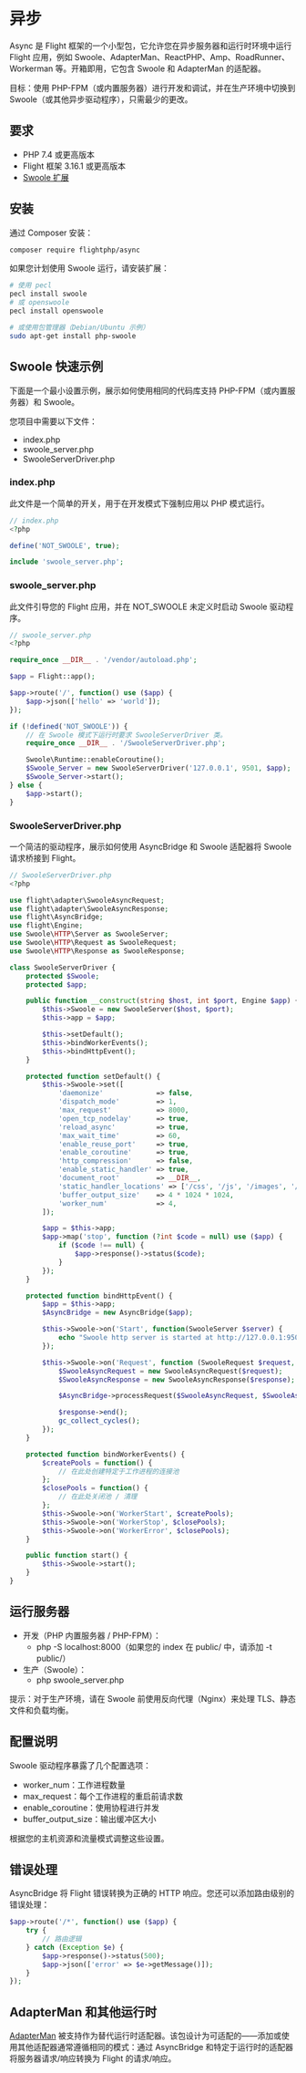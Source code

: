 # 异步

Async 是 Flight 框架的一个小型包，它允许您在异步服务器和运行时环境中运行 Flight 应用，例如 Swoole、AdapterMan、ReactPHP、Amp、RoadRunner、Workerman 等。开箱即用，它包含 Swoole 和 AdapterMan 的适配器。

目标：使用 PHP-FPM（或内置服务器）进行开发和调试，并在生产环境中切换到 Swoole（或其他异步驱动程序），只需最少的更改。

## 要求

- PHP 7.4 或更高版本  
- Flight 框架 3.16.1 或更高版本  
- [Swoole 扩展](https://www.openswoole.com)

## 安装

通过 Composer 安装：

```bash
composer require flightphp/async
```

如果您计划使用 Swoole 运行，请安装扩展：

```bash
# 使用 pecl
pecl install swoole
# 或 openswoole
pecl install openswoole

# 或使用包管理器（Debian/Ubuntu 示例）
sudo apt-get install php-swoole
```

## Swoole 快速示例

下面是一个最小设置示例，展示如何使用相同的代码库支持 PHP-FPM（或内置服务器）和 Swoole。

您项目中需要以下文件：

- index.php
- swoole_server.php
- SwooleServerDriver.php

### index.php

此文件是一个简单的开关，用于在开发模式下强制应用以 PHP 模式运行。

```php
// index.php
<?php

define('NOT_SWOOLE', true);

include 'swoole_server.php';
```

### swoole_server.php

此文件引导您的 Flight 应用，并在 NOT_SWOOLE 未定义时启动 Swoole 驱动程序。

```php
// swoole_server.php
<?php

require_once __DIR__ . '/vendor/autoload.php';

$app = Flight::app();

$app->route('/', function() use ($app) {
	$app->json(['hello' => 'world']);
});

if (!defined('NOT_SWOOLE')) {
	// 在 Swoole 模式下运行时要求 SwooleServerDriver 类。
	require_once __DIR__ . '/SwooleServerDriver.php';

	Swoole\Runtime::enableCoroutine();
	$Swoole_Server = new SwooleServerDriver('127.0.0.1', 9501, $app);
	$Swoole_Server->start();
} else {
	$app->start();
}
```

### SwooleServerDriver.php

一个简洁的驱动程序，展示如何使用 AsyncBridge 和 Swoole 适配器将 Swoole 请求桥接到 Flight。

```php
// SwooleServerDriver.php
<?php

use flight\adapter\SwooleAsyncRequest;
use flight\adapter\SwooleAsyncResponse;
use flight\AsyncBridge;
use flight\Engine;
use Swoole\HTTP\Server as SwooleServer;
use Swoole\HTTP\Request as SwooleRequest;
use Swoole\HTTP\Response as SwooleResponse;

class SwooleServerDriver {
	protected $Swoole;
	protected $app;

	public function __construct(string $host, int $port, Engine $app) {
		$this->Swoole = new SwooleServer($host, $port);
		$this->app = $app;

		$this->setDefault();
		$this->bindWorkerEvents();
		$this->bindHttpEvent();
	}

	protected function setDefault() {
		$this->Swoole->set([
			'daemonize'             => false,
			'dispatch_mode'         => 1,
			'max_request'           => 8000,
			'open_tcp_nodelay'      => true,
			'reload_async'          => true,
			'max_wait_time'         => 60,
			'enable_reuse_port'     => true,
			'enable_coroutine'      => true,
			'http_compression'      => false,
			'enable_static_handler' => true,
			'document_root'         => __DIR__,
			'static_handler_locations' => ['/css', '/js', '/images', '/.well-known'],
			'buffer_output_size'    => 4 * 1024 * 1024,
			'worker_num'            => 4,
		]);

		$app = $this->app;
		$app->map('stop', function (?int $code = null) use ($app) {
			if ($code !== null) {
				$app->response()->status($code);
			}
		});
	}

	protected function bindHttpEvent() {
		$app = $this->app;
		$AsyncBridge = new AsyncBridge($app);

		$this->Swoole->on('Start', function(SwooleServer $server) {
			echo "Swoole http server is started at http://127.0.0.1:9501\n";
		});

		$this->Swoole->on('Request', function (SwooleRequest $request, SwooleResponse $response) use ($AsyncBridge) {
			$SwooleAsyncRequest = new SwooleAsyncRequest($request);
			$SwooleAsyncResponse = new SwooleAsyncResponse($response);

			$AsyncBridge->processRequest($SwooleAsyncRequest, $SwooleAsyncResponse);

			$response->end();
			gc_collect_cycles();
		});
	}

	protected function bindWorkerEvents() {
		$createPools = function() {
			// 在此处创建特定于工作进程的连接池
		};
		$closePools = function() {
			// 在此处关闭池 / 清理
		};
		$this->Swoole->on('WorkerStart', $createPools);
		$this->Swoole->on('WorkerStop', $closePools);
		$this->Swoole->on('WorkerError', $closePools);
	}

	public function start() {
		$this->Swoole->start();
	}
}
```

## 运行服务器

- 开发（PHP 内置服务器 / PHP-FPM）：
  - php -S localhost:8000（如果您的 index 在 public/ 中，请添加 -t public/）
- 生产（Swoole）：
  - php swoole_server.php

提示：对于生产环境，请在 Swoole 前使用反向代理（Nginx）来处理 TLS、静态文件和负载均衡。

## 配置说明

Swoole 驱动程序暴露了几个配置选项：
- worker_num：工作进程数量
- max_request：每个工作进程的重启前请求数
- enable_coroutine：使用协程进行并发
- buffer_output_size：输出缓冲区大小

根据您的主机资源和流量模式调整这些设置。

## 错误处理

AsyncBridge 将 Flight 错误转换为正确的 HTTP 响应。您还可以添加路由级别的错误处理：

```php
$app->route('/*', function() use ($app) {
	try {
		// 路由逻辑
	} catch (Exception $e) {
		$app->response()->status(500);
		$app->json(['error' => $e->getMessage()]);
	}
});
```

## AdapterMan 和其他运行时

[AdapterMan](https://github.com/joanhey/adapterman) 被支持作为替代运行时适配器。该包设计为可适配的——添加或使用其他适配器通常遵循相同的模式：通过 AsyncBridge 和特定于运行时的适配器将服务器请求/响应转换为 Flight 的请求/响应。